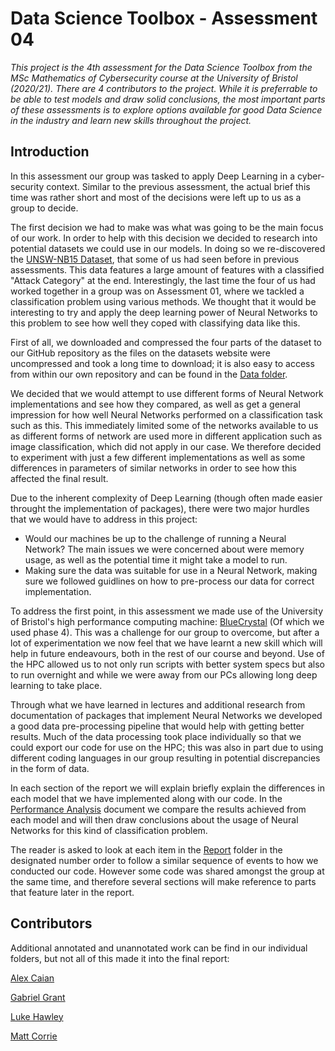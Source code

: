 # Data Science Toolbox - Assessment 04

*This project is the 4th assessment for the Data Science Toolbox from the MSc Mathematics of Cybersecurity course at the University of Bristol (2020/21). There are 4 contributors to the project. While it is preferrable to be able to test models and draw solid conclusions, the most important parts of these assessments is to explore options available for good Data Science in the industry and learn new skills throughout the project.*

## Introduction

In this assessment our group was tasked to apply Deep Learning in a cyber-security context. Similar to the previous assessment, the actual brief this time was rather short and most of the decisions were left up to us as a group to decide. 

The first decision we had to make was what was going to be the main focus of our work. In order to help with this decision we decided to research into potential datasets we could use in our models. In doing so we re-discovered the [UNSW-NB15 Dataset](https://www.unsw.adfa.edu.au/unsw-canberra-cyber/cybersecurity/ADFA-NB15-Datasets/), that some of us had seen before in previous assessments. This data features a large amount of features with a classified "Attack Category" at the end. Interestingly, the last time the four of us had worked together in a group was on Assessment 01, where we tackled a classification problem using various methods. We thought that it would be interesting to try and apply the deep learning power of Neural Networks to this problem to see how well they coped with classifying data like this.

First of all, we downloaded and compressed the four parts of the dataset to our GitHub repository as the files on the datasets website were uncompressed and took a long time to download; it is also easy to access from within our own repository and can be found in the [Data folder](https://github.com/Galeforse/DST-Assessment-04/tree/main/Data). 

We decided that we would attempt to use different forms of Neural Network implementations and see how they compared, as well as get a general impression for how well Neural Networks performed on a classification task such as this. This immediately limited some of the networks available to us as different forms of network are used more in different application such as image classification, which did not apply in our case. We therefore decided to experiment with just a few different implementations as well as some differences in parameters of similar networks in order to see how this affected the final result.

Due to the inherent complexity of Deep Learning (though often made easier throught the implementation of packages), there were two major hurdles that we would have to address in this project:

* Would our machines be up to the challenge of running a Neural Network? The main issues we were concerned about were memory usage, as well as the potential time it might take a model to run.
* Making sure the data was suitable for use in a Neural Network, making sure we followed guidlines on how to pre-process our data for correct implementation.

To address the first point, in this assessment we made use of the University of Bristol's high performance computing machine: [BlueCrystal](https://www.acrc.bris.ac.uk/acrc/phase4.htm) (Of which we used phase 4). This was a challenge for our group to overcome, but after a lot of experimentation we now feel that we have learnt a new skill which will help in future endeavours, both in the rest of our course and beyond. Use of the HPC allowed us to not only run scripts with better system specs but also to run overnight and while we were away from our PCs allowing long deep learning to take place.

Through what we have learned in lectures and additional research from documentation of packages that implement Neural Networks we developed a good data pre-processing pipeline that would help with getting better results. Much of the data processing took place individually so that we could export our code for use on the HPC; this was also in part due to using different coding languages in our group resulting in potential discrepancies in the form of data.

In each section of the report we will explain briefly explain the differences in each model that we have implemented along with our code. In the [Performance Analysis](https://github.com/Galeforse/DST-Assessment-04/blob/main/Report/06%20-%20Performance%20Analysis.ipynb) document we compare the results achieved from each model and will then draw conclusions about the usage of Neural Networks for this kind of classification problem.

The reader is asked to look at each item in the [Report](https://github.com/Galeforse/DST-Assessment-04/tree/main/Report) folder in the designated number order to follow a similar sequence of events to how we conducted our code. However some code was shared amongst the group at the same time, and therefore several sections will make reference to parts that feature later in the report.

## Contributors

Additional annotated and unannotated work can be find in our individual folders, but not all of this made it into the final report:

[Alex Caian](https://github.com/Galeforse/DST-Assessment-04/tree/main/Alex%20Caian)

[Gabriel Grant](https://github.com/Galeforse/DST-Assessment-04/tree/main/Gabriel%20Grant)
    
[Luke Hawley](https://github.com/Galeforse/DST-Assessment-04/tree/main/Luke%20Hawley)

[Matt Corrie](https://github.com/Galeforse/DST-Assessment-04/tree/main/Matt%20Corrie)
